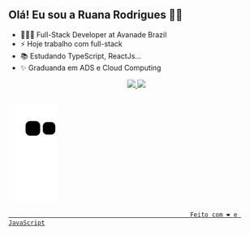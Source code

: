 ## Olá! Eu sou a Ruana Rodrigues 👋😀

- 👩🏻‍💻 Full-Stack Developer at Avanade Brazil
- ⚡ Hoje trabalho com full-stack
- 📚 Estudando TypeScript, ReactJs...
- ✨ Graduanda em ADS e Cloud Computing
<div align="center">
  <a href="https://github.com/RuanaRodriguez">
  <img height="165em" src="https://github-readme-stats.vercel.app/api?username=ruanarodriguez&show_icons=true&theme=cobalt&include_all_commits=true&count_private=true"/>
  <img height="165em" src="https://github-readme-stats.vercel.app/api/top-langs/?username=ruanarodriguez&layout=compact&langs_count=7&theme=cobalt"/>
</div>

##
  
![Snake animation](https://github.com/RuanaRodriguez/ruanarodriguez/blob/output/github-contribution-grid-snake.svg)

  
                                                      Feito com ❤️ e JavaScript
